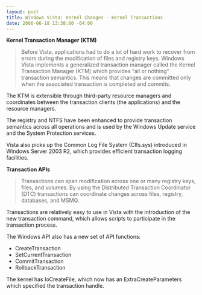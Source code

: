 ```yaml
---
layout: post
title: Windows Vista: Kernel Changes - Kernel Transactions
date: 2006-06-18 13:38:00 -04:00
---
```


<p><strong>Kernel Transaction Manager (KTM)</strong></p>


> <p>Before Vista, applications had to do a lot of hard work to recover from errors during the modification of files and registry keys. Windows Vista implements a generalized transaction manager called the Kernel Transaction Manager (KTM) which provides “all or nothing” transaction semantics. This means that changes are committed only when the associated transaction is completed and commits.</p>
<p>The KTM is extensible through third-party resource managers and coordinates between the transaction clients (the applications) and the resource managers.</p>
<p>The registry and NTFS have been enhanced to provide transaction semantics across all operations and is used by the Windows Update service and the System Protection services.</p>
<p>Vista also picks up the Common Log File System (Clfs.sys) introduced in Windows Server 2003 R2, which provides efficient transaction logging facilities.</p>


<p dir="ltr"><strong>Transaction APIs</strong></p>


> <p dir="ltr">Transactions can span modification across one or many registry keys, files, and volumes. By using the Distributed Transaction Coordinator (DTC) transactions can coordinate changes across files, registry, databases, and MSMQ.</p>
<p dir="ltr">Transactions are relatively easy to use in Vista with the introduction of the new transaction command, which allows scripts to participate in the transaction process.</p>
<p dir="ltr">The Windows API also has a new set of API functions:</p>
<ul dir="ltr">
<li>
<div>CreateTransaction</div>
<li>
<div>SetCurrentTransaction</div>
<li>
<div>CommitTransaction</div>
<li>
<div>RollbackTransaction</div></li></li></li></li></ul>
<p>The kernel has IoCreateFile, which now has an ExtraCreateParameters which specified the transaction handle.</p>
